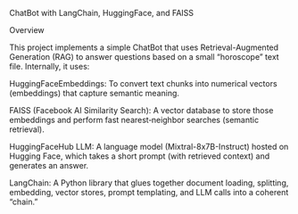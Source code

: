 ChatBot with LangChain, HuggingFace, and FAISS

Overview

This project implements a simple ChatBot that uses Retrieval-Augmented Generation (RAG) to answer questions based on a small “horoscope” text file. Internally, it uses:

HuggingFaceEmbeddings: To convert text chunks into numerical vectors (embeddings) that capture semantic meaning.

FAISS (Facebook AI Similarity Search): A vector database to store those embeddings and perform fast nearest‐neighbor searches (semantic retrieval).

HuggingFaceHub LLM: A language model (Mixtral-8x7B-Instruct) hosted on Hugging Face, which takes a short prompt (with retrieved context) and generates an answer.

LangChain: A Python library that glues together document loading, splitting, embedding, vector stores, prompt templating, and LLM calls into a coherent “chain.”


